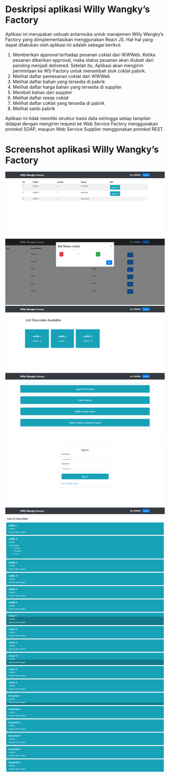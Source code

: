 # Deskripsi aplikasi Willy Wangky’s Factory
Aplikasi ini merupakan sebuah antarmuka untuk manajemen Willy Wangky’s Factory yang  diimplementasikan menggunakan React JS. Hal-hal yang dapat dilakukan oleh aplikasi ini adalah sebagai berikut:
1. Memberikan approval terhadap pesanan coklat dari WWWeb. Ketika pesanan diberikan approval, maka status pesanan akan diubah dari pending menjadi delivered. Setelah itu, Aplikasi akan mengirim permintaan ke WS-Factory untuk menambah stok coklat pabrik.
2. Melihat daftar pemesanan coklat dari WWWeb
3. Melihat daftar bahan yang tersedia di pabrik
4. Melihat daftar harga bahan yang tersedia di supplier
5. Membeli bahan dari supplier
6. Melihat daftar resep coklat
7. Melihat daftar coklat yang tersedia di pabrik
8. Melihat saldo pabrik

Aplikasi ini tidak memiliki struktur basis data sehingga setiap tampilan didapat dengan mengirim request ke Web Service Factory menggunakan protokol SOAP, maupun Web Service Supplier menggunakan protokol REST.

# Screenshot aplikasi Willy Wangky’s Factory
![approve](assets/approvetable.png)
![beli](assets/belibahan.png)
![cho-av](assets/choco-available.png)
![home](assets/Home.png)
![login](assets/login.png)
![list](assets/receiptlist.png)

